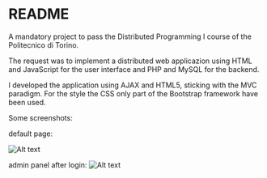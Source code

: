 # README

A mandatory project to pass the Distributed Programming I course of the Politecnico di Torino. 

The request was to implement a distributed web applicazion using HTML and JavaScript for the user interface and PHP and MySQL for the backend.

I developed the application using AJAX and HTML5, sticking with the MVC paradigm. For the style the CSS only part of the Bootstrap framework have been used.

Some screenshots:


default page:

![Alt text](DP1_project_auction_webapp/blob/master/screenshots/screen1.png?raw=true "Optional Title")


admin panel after login:
![Alt text](DP1_project_auction_webapp/blob/master/screenshots/screen2.png?raw=true "Optional Title")

